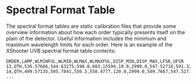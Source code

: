 # Spectral Format Table

The spectral format tables are static calibration files that provide some overview information about how each order typically presents itself on the plain of the detector. Useful information includes the minimum and maximum wavelength limits for each order. Here is an example of the XShooter UVB spectral format table contents:

```csv
ORDER,LAMP,WLMINFUL,WLMIN,WLMAX,WLMAXFUL,DISP_MIN,DISP_MAX,LFSR,UFSR
13,QTH,536.57666,544.63275,590.0,603.15594,19.0,2999.0,547.52716,591.32935
14,QTH,499.57135,505.7841,550.3,558.4777,120.0,2999.0,509.7667,547.52716
...
```

